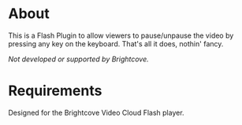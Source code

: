 About
=====

This is a Flash Plugin to allow viewers to pause/unpause the video by pressing any key on the keyboard. That's all it does, nothin' fancy.

_Not developed or supported by Brightcove._

Requirements
=====

Designed for the Brightcove Video Cloud Flash player.